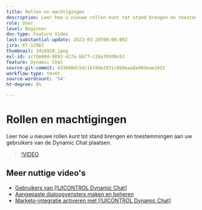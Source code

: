 ```yaml
---
title: Rollen en machtigingen
description: Leer hoe u nieuwe rollen kunt tot stand brengen en toestemmingen aan uw gebruikers van de Dynamic Chat plaatsen.
role: User
level: Beginner
doc-type: Feature Video
last-substantial-update: 2023-03-20T00:00:00Z
jira: KT-12967
thumbnail: 3416920.jpeg
exl-id: ac7de00d-9093-427a-bbf7-c26a703d9c63
feature: Dynamic Chat
source-git-commit: 433b00dc5dc1b7dde2931c6b9eaa8a403eae2415
workflow-type: tm+mt
source-wordcount: '54'
ht-degree: 0%

---
```


# Rollen en machtigingen

Leer hoe u nieuwe rollen kunt tot stand brengen en toestemmingen aan uw gebruikers van de Dynamic Chat plaatsen.

>[!VIDEO](https://video.tv.adobe.com/v/3416920/?quality=12&learn=on)

## Meer nuttige video&#39;s

* [Gebruikers van [!UICONTROL Dynamic Chat]](user-management.md)
* [Aangepaste dialoogvensters maken en beheren](dialogue-management.md)
* [Marketo-integratie activeren met [!UICONTROL Dynamic Chat]](marketo-integration.md)
